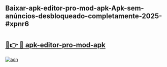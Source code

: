 ## Baixar-apk-editor-pro-mod-apk-Apk-sem-anúncios-desbloqueado-completamente-2025-#xpnr6

# <h2><a href="https://ainizakaria.my?title=apk-editor-pro-mod-apk&ref=22M">🔗👉 🔴 apk-editor-pro-mod-apk</a></h2>

[![acn](https://github.com/user-attachments/assets/0f9c940e-d8b0-45ae-aac7-cd30a18b3e1c)](https://ainizakaria.my?title=apk-editor-pro-mod-apk&ref=22M)

